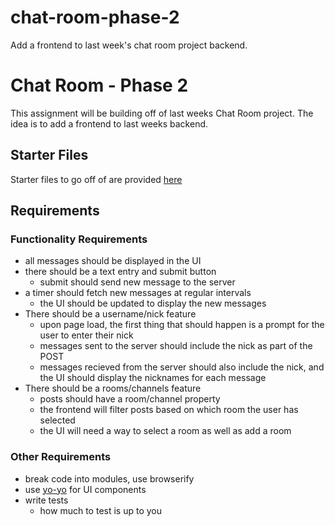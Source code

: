 # chat-room-phase-2
Add a frontend to last week's chat room project backend.


# Chat Room - Phase 2

This assignment will be building off of last weeks Chat Room project. The idea is to add a frontend to last weeks backend.

## Starter Files

Starter files to go off of are provided [here](./chatroom-phase2-starter)

## Requirements

### Functionality Requirements

* all messages should be displayed in the UI
* there should be a text entry and submit button 
  * submit should send new message to the server
* a timer should fetch new messages at regular intervals
  * the UI should be updated to display the new messages
* There should be a username/nick feature
  * upon page load, the first thing that should happen is a prompt for the user to enter their nick
  * messages sent to the server should include the nick as part of the POST
  * messages recieved from the server should also include the nick, and the UI should display the nicknames for each message
* There should be a rooms/channels feature
  * posts should have a room/channel property
  * the frontend will filter posts based on which room the user has selected
  * the UI will need a way to select a room as well as add a room

### Other Requirements

* break code into modules, use browserify
* use [yo-yo](https://github.com/maxogden/yo-yo) for UI components
* write tests
  * how much to test is up to you
